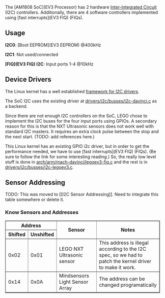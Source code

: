 The [AM1808 SoC](EV3 Processor) has 2 hardware [Inter-Integrated Circuit](https://en.wikipedia.org/wiki/I2c) (I2C) controllers. Additionally, there are 4 software controllers implemented using [fast interrupts](EV3 FIQ) (FIQs).

## Usage
__I2C0__: [Boot EEPROM](EV3 EEPROM) @400kHz

__I2C1__: Not used/connected

__[FIQ](EV3 FIQ) I2C__: Input ports 1-4 @10kHz

## Device Drivers
The Linux kernel has a well established [framework for I2C drivers](https://www.kernel.org/doc/Documentation/i2c/).

The SoC I2C uses the existing driver at [drivers/i2c/busses/i2c-davinci.c](https://github.com/mindboards/ev3dev-kernel/blob/master/drivers/i2c/busses/i2c-davinci.c) as a backend.

Since there are not enough I2C controllers on the SoC, LEGO chose to implement the I2C buses for the four input ports using GPIOs. A secondary reason for this is that the NXT Ultrasonic sensors does not work well with standard I2C masters. It requires an extra clock pulse between the stop and the next start. (TODO: add references here.) 

This Linux kernel has an existing GPIO i2c driver, but in order to get the performance needed, we have to use [fast interrupts](EV3 FIQ) (FIQs). (Be sure to follow the link for some interesting reading.) So, the really low level stuff is done in [arch/arm/mach-davinci/legoev3-fiq.c](blob/master/arch/arm/mach-davinci/legoev3-fiq.c) and the rest is in [drivers/i2c/busses/i2c-legoev3.c](blob/master/drivers/i2c/busses/i2c-legoev3.c).

## Sensor Addressing
 TODO: This was moved to [[I2C Sensor Addressing]]. Need to integrate this table somewhere or delete it.

### Know Sensors and Addresses
<table border="1">
<tr><th colspan="2">Address<th rowspan="2">Sensor<th rowspan="2">Notes
<tr><th>Shifted<th>Unshifted
<tr><td>0x02<td>0x01<td>LEGO NXT Ultrasonic sensor<td>This address is illegal according to the I2C spec, so we had to patch the kernel driver to make it work.
<tr><td>0x14<td>0x0A<td>Mindsensors Light Sensor Array<td>The address can be changed programatically
</table>
